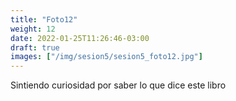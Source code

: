 ```yaml
---
title: "Foto12"
weight: 12
date: 2022-01-25T11:26:46-03:00
draft: true
images: ["/img/sesion5/sesion5_foto12.jpg"]
---
```


Sintiendo curiosidad por saber lo que dice este libro